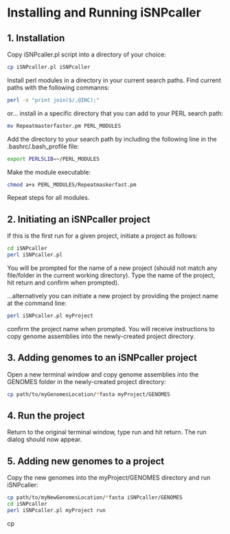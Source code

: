  # Installing and Running iSNPcaller
 ## 1. Installation
 Copy iSNPcaller.pl script into a directory of your choice:
 ```bash
 cp iSNPcaller.pl iSNPcaller
 ```
 Install perl modules in a directory in your current search paths. Find current paths with the following commanns:
 ```bash
 perl -e "print join($/,@INC);"
 ```
 or...
 install in a specific directory that you can add to your PERL search path:
 ```bash
 mv Repeatmasterfaster.pm PERL_MODULES
 ```
 Add the directory to your search path by including the following line in the .bashrc/.bash_profile file:
 ```bash
 export PERL5LIB=~/PERL_MODULES
 ```
 Make the module executable:
 ```bash
 chmod a+x PERL_MODULES/Repeatmaskerfast.pm
 ```
 Repeat steps for all modules.
 
 ## 2. Initiating an iSNPcaller project
If this is the first run for a given project, initiate a project as follows:
```bash
cd iSNPcaller
perl iSNPcaller.pl
```
You will be prompted for the name of a new project (should not match any file/folder in the current working directory). Type the name of the project, hit return and confirm when prompted).

...alternatively you can initiate a new project by providing the project name at the command line:
```bash
perl iSNPcaller.pl myProject
```
confirm the project name when prompted. You will receive instructions to copy genome assemblies into the newly-created project directory. 

## 3. Adding genomes to an iSNPcaller project
Open a new terminal window and copy genome assemblies into the GENOMES folder in the newly-created project directory:
```bash
cp path/to/myGenomesLocation/*fasta myProject/GENOMES
```
## 4. Run the project
Return to the original terminal window, type run and hit return. The run dialog should now appear.

## 5. Adding new genomes to a project
Copy the new genomes into the myProject/GENOMES directory and run iSNPcaller:
```bash
cp path/to/myNewGenomesLocation/*fasta iSNPcaller/GENOMES
cd iSNPcaller
perl iSNPcaller.pl myProject run
```
cp




